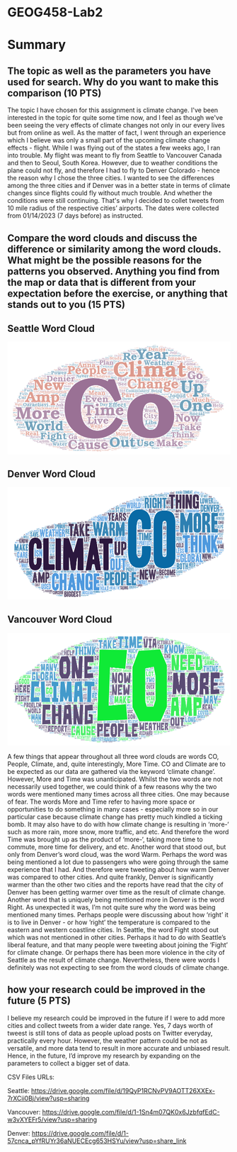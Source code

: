 # GEOG458-Lab2

# Summary
## The topic as well as the parameters you have used for search. Why do you want to make this comparison (10 PTS)
The topic I have chosen for this assignment is climate change. I've been interested in the topic for quite some time now, and I feel as though we've been seeing the very effects of climate changes not only in our every lives but from online as well. As the matter of fact, I went through an experience which I believe was only a small part of the upcoming climate change effects - flight. While I was flying out of the states a few weeks ago, I ran into trouble. My flight was meant to fly from Seattle to Vancouver Canada and then to Seoul, South Korea. However, due to weather conditions the plane could not fly, and therefore I had to fly to Denver Colorado - hence the reason why I chose the three cities. I wanted to see the differences among the three cities and if Denver was in a better state in terms of climate changes since flights could fly without much trouble. And whether the conditions were still continuing. That's why I decided to collet tweets from 10 mile radius of the respective cities’ airports. The dates were collected from 01/14/2023 (7 days before) as instructed. 

## Compare the word clouds and discuss the difference or similarity among the word clouds. What might be the possible reasons for the patterns you observed. Anything you find from the map or data that is different from your expectation before the exercise, or anything that stands out to you (15 PTS)
## Seattle Word Cloud
![Seattle](img/seattle_wc.png)

## Denver Word Cloud
![Denver](img/denver_wc.png)

## Vancouver Word Cloud
![Vancouver](img/vancouver_wc.png)

A few things that appear throughout all three word clouds are words CO, People, Climate, and, quite interestingly, More Time. CO and Climate are to be expected as our data are gathered via the keyword ‘climate change’. However, More and Time was unanticipated. Whilst the two words are not necessarily used together, we could think of a few reasons why the two words were mentioned many times across all three cities. One may because of fear. The words More and Time refer to having more space or opportunities to do something in many cases - especially more so in our particular case because climate change has pretty much kindled a ticking bomb. It may also have to do with how climate change is resulting in ‘more-‘ such as more rain, more snow, more traffic, and etc. And therefore the word Time was brought up as the product of ‘more-‘, taking more time to commute, more time for delivery, and etc. Another word that stood out, but only from Denver’s word cloud, was the word Warm. Perhaps the word was being mentioned a lot due to passengers who were going through the same experience that I had. And therefore were tweeting about how warm Denver was compared to other cities. And quite frankly, Denver is significantly warmer than the other two cities and the reports have read that the city of Denver has been getting warmer over time as the result of climate change. Another word that is uniquely being mentioned more in Denver is the word Right. As unexpected it was, I’m not quite sure why the word was being mentioned many times. Perhaps people were discussing about how ‘right’ it is to live in Denver - or how ’right’ the temperature is compared to the eastern and western coastline cities. In Seattle, the word Fight stood out which was not mentioned in other cities. Perhaps it had to do with Seattle’s liberal feature, and that many people were tweeting about joining the ‘Fight’ for climate change. Or perhaps there has been more violence in the city of Seattle as the result of climate change. Nevertheless, there were words I definitely was not expecting to see from the word clouds of climate change.

## how your research could be improved in the future (5 PTS)
I believe my research could be improved in the future if I were to add more cities and collect tweets from a wider date range. Yes, 7 days worth of tweest is still tons of data as people upload posts on Twitter everyday, practically every hour. However, the weather pattern could be not as versatile, and more data tend to result in more accurate and unbiased result. Hence, in the future, I’d improve my research by expanding on the parameters to collect a bigger set of data.

CSV Files URLs:

Seattle: https://drive.google.com/file/d/19QyP1RCNvPV9AOTT26XXEx-7rXCii0Bj/view?usp=sharing 

Vancouver: https://drive.google.com/file/d/1-1Sn4m07QK0x6JzbfqfEdC-w3vXYEFr5/view?usp=sharing

Denver: https://drive.google.com/file/d/1-57cnca_pYfRUYr36aNUECEcg653HSYu/view?usp=share_link
